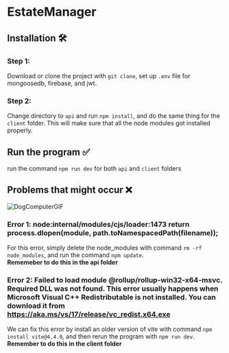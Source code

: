 # EstateManager
## Installation 🛠️
### Step 1: 
Download or clone the project with `git clone`, set up `.env` file for mongoosedb, firebase, and jwt.
### Step 2:
Change directory to `api` and run `npm install`, and do the same thing for the `client` folder. This will make sure that all the node modules got installed properly.
## Run the program ✅
run the command `npm run dev` for both `api` and `client` folders
## Problems that might occur ❌
![DogComputerGIF](https://github.com/Kai0802/EstateManager/assets/75660550/39a439e3-231f-449a-bce3-0cf0c72e663e)
### Error 1: node:internal/modules/cjs/loader:1473 return process.dlopen(module, path.toNamespacedPath(filename)); 
For this error, simply delete the node_modules with command `rm -rf node_modules`, and run the command `npm update`.\
**Rememeber to do this in the api folder**
### Error 2: Failed to load module @rollup/rollup-win32-x64-msvc. Required DLL was not found. This error usually happens when Microsoft Visual C++ Redistributable is not installed. You can download it from https://aka.ms/vs/17/release/vc_redist.x64.exe
We can fix this error by install an older version of vite with command `npm install vite@4.4.0`, and then rerun the program with `npm run dev`.\
**Remember to do this in the client folder**
